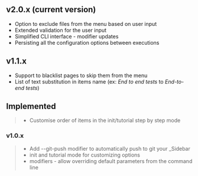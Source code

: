 ## v2.0.x (current version)

* Option to exclude files from the menu based on user input
* Extended validation for the user input
* Simplified CLI interface - modifier updates
* Persisting all the configuration options between executions

## v1.1.x

* Support to blacklist pages to skip them from the menu
* List of text substitution in items name (ex: _End to end tests_ to _End-to-end tests_) 

## Implemented

> * Customise order of items in the init/tutorial step by step mode

### v1.0.x

> * Add --git-push modifier to automatically push to git your _Sidebar
> * init and tutorial mode for customizing options
> * modifiers - allow overriding default parameters from the command line

